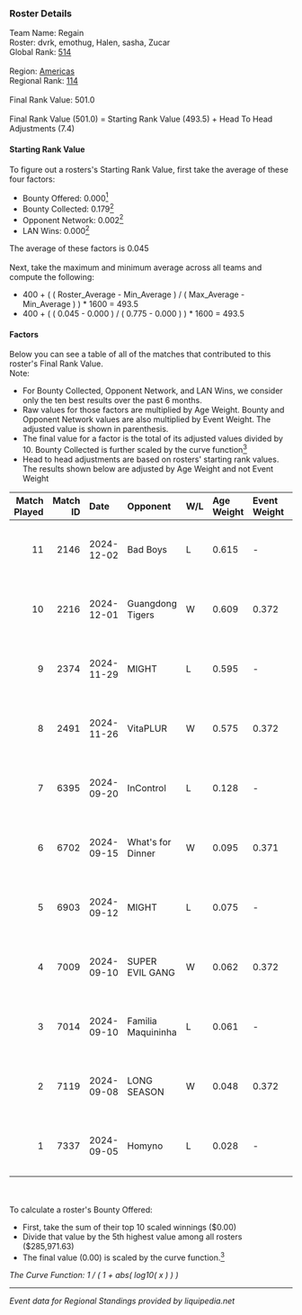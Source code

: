 ### Roster Details<br />
Team Name: Regain<br />
Roster: dvrk, emothug, Halen, sasha, Zucar<br />
Global Rank: [514](../../standings_global_2025_02_28.md)<br />
<br />
Region: [Americas]( ../../standings_americas_2025_02_28.md)<br />
Regional Rank: [114]( ../../standings_americas_2025_02_28.md)<br />
<br />
Final Rank Value:  501.0<br />
<br />
Final Rank Value (501.0) = Starting Rank Value (493.5) + Head To Head Adjustments (7.4)<br />

#### Starting Rank Value<br />
To figure out a rosters's Starting Rank Value, first take the average of these four factors:<br />
- Bounty Offered: 0.000[<sup>1</sup>](#table2)
- Bounty Collected: 0.179[<sup>2</sup>](#table1)
- Opponent Network: 0.002[<sup>2</sup>](#table1)
- LAN Wins: 0.000[<sup>2</sup>](#table1)

The average of these factors is 0.045<br />
<br />
Next, take the maximum and minimum average across all teams and compute the following:<br />
- 400 + ( ( Roster_Average - Min_Average ) / ( Max_Average - Min_Average ) ) * 1600 = 493.5
- 400 + ( ( 0.045 - 0.000 ) / ( 0.775 - 0.000 ) ) * 1600 = 493.5


#### Factors<br />
Below you can see a table of all of the matches that contributed to this roster's Final Rank Value.<br />
Note:<br />

- For Bounty Collected, Opponent Network, and LAN Wins, we consider only the ten best results over the past 6 months.
- Raw values for those factors are multiplied by Age Weight. Bounty and Opponent Network values are also multiplied by Event Weight. The adjusted value is shown in parenthesis.
- The final value for a factor is the total of its adjusted values divided by 10. Bounty Collected is further scaled by the curve function[<sup>3</sup>](#curveFunction)
- Head to head adjustments are based on rosters' starting rank values. The results shown below are adjusted by Age Weight and not Event Weight
<span id="table1"></span><br />


| Match Played | Match ID | Date       | Opponent           | W/L | Age Weight | Event Weight | Bounty Collected | Opponent Network | LAN Wins  | H2H Adj. | Roster                                |
| -: | -: | :- | :- | :- | :- | :- | :- | :- | :- | -: | :- |
|           11 |     2146 | 2024-12-02 | Bad Boys           | L   | 0.615      | -            | -                | -                | -         |    -5.73 | dvrk, emothug, Halen, sasha, Zucar    |
|           10 |     2216 | 2024-12-01 | Guangdong Tigers   | W   | 0.609      | 0.372        | 0.000 (0.000)    | 0.034 (0.008)    | 0 (0.000) |     6.82 | dvrk, emothug, Halen, sasha, Zucar    |
|            9 |     2374 | 2024-11-29 | MIGHT              | L   | 0.595      | -            | -                | -                | -         |    -3.68 | dvrk, emothug, Halen, sasha, Zucar    |
|            8 |     2491 | 2024-11-26 | VitaPLUR           | W   | 0.575      | 0.372        | 0.000 (0.000)    | 0.006 (0.001)    | 0 (0.000) |     9.13 | dvrk, emothug, Halen, sasha, Zucar    |
|            7 |     6395 | 2024-09-20 | InControl          | L   | 0.128      | -            | -                | -                | -         |    -1.23 | dvrk, hunger, Pose1doNN, sasha, Zucar |
|            6 |     6702 | 2024-09-15 | What's for Dinner  | W   | 0.095      | 0.371        | 0.000 (0.000)    | 0.000 (0.000)    | 0 (0.000) |     1.10 | dvrk, hunger, Pose1doNN, sasha, Zucar |
|            5 |     6903 | 2024-09-12 | MIGHT              | L   | 0.075      | -            | -                | -                | -         |    -0.42 | dvrk, hunger, Pose1doNN, sasha, Zucar |
|            4 |     7009 | 2024-09-10 | SUPER EVIL GANG    | W   | 0.062      | 0.372        | 0.011 (0.000)    | 0.432 (0.010)    | 0 (0.000) |     1.56 | dvrk, hunger, Pose1doNN, sasha, Zucar |
|            3 |     7014 | 2024-09-10 | Familia Maquininha | L   | 0.061      | -            | -                | -                | -         |    -0.49 | dvrk, hunger, Pose1doNN, sasha, Zucar |
|            2 |     7119 | 2024-09-08 | LONG SEASON        | W   | 0.048      | 0.372        | 0.000 (0.000)    | 0.000 (0.000)    | 0 (0.000) |     0.56 | dvrk, hunger, Pose1doNN, sasha, Zucar |
|            1 |     7337 | 2024-09-05 | Homyno             | L   | 0.028      | -            | -                | -                | -         |    -0.18 | dvrk, hunger, Pose1doNN, sasha, Zucar |

<br />
<span id="table2"></span><br />
To calculate a roster's Bounty Offered:<br />

- First, take the sum of their top 10 scaled winnings ($0.00)
- Divide that value by the 5th highest value among all rosters ($285,971.63)
- The final value (0.00) is scaled by the curve function.[<sup>3</sup>](#curveFunction)

<span id="curveFunction"></span>_The Curve Function: 1 / ( 1 + abs( log10( x ) ) )_<br />

---
_Event data for Regional Standings provided by liquipedia.net_<br />
